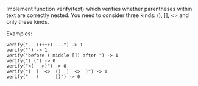 Implement function verify(text) which verifies whether parentheses within text are
correctly nested. You need to consider three kinds: (), [], <> and only these kinds.

 Examples:
```    
verify("---(++++)----") -> 1
verify("") -> 1
verify("before ( middle []) after ") -> 1
verify(") (") -> 0
verify("<(   >)") -> 0
verify("(  [  <>  ()  ]  <>  )") -> 1
verify("   (      [)") -> 0
```
